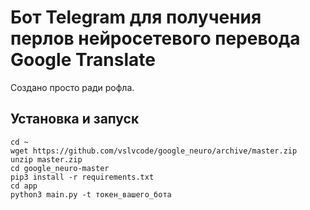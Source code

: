 # Бот Telegram для получения перлов нейросетевого перевода Google Translate

Создано просто ради рофла.

## Установка и запуск
```
cd ~
wget https://github.com/vslvcode/google_neuro/archive/master.zip
unzip master.zip
cd google_neuro-master
pip3 install -r requirements.txt
cd app
python3 main.py -t токен_вашего_бота
```
